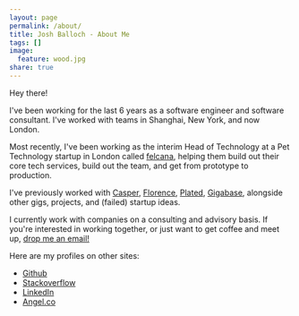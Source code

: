 ```yaml
---
layout: page
permalink: /about/
title: Josh Balloch - About Me
tags: []
image:
  feature: wood.jpg
share: true
---
```


Hey there!

I've been working for the last 6 years as a software engineer and software consultant. I've worked with teams in Shanghai, New York, and now London.

Most recently, I've been working as the interim Head of Technology at a Pet Technology startup in London called [felcana](felcana.com), helping them build out their core tech services, build out the team, and get from prototype to production.

I've previously worked with [Casper](casper.com), [Florence](florence.co.uk), [Plated](plated.com), [Gigabase](gigabase.org), alongside other gigs, projects, and (failed) startup ideas.

I currently work with companies on a consulting and advisory basis. If you're interested in working together, or just want to get coffee and meet up, <a href="mailto:joshuaballoch@gmail.com">drop me an email!</a>

Here are my profiles on other sites:

* [Github](http://www.github.com/joshuaballoch)
* [Stackoverflow](http://stackoverflow.com/users/722890/jay)
* [LinkedIn](http://linkedin.com/in/joshuaballoch)
* [Angel.co](https://angel.co/joshua-balloch)

